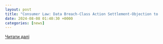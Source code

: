 ```yaml
---
layout: post
title: "Consumer Law: Data Breach-Class Action Settlement-Objection to Attorney Fee - Missouri Lawyers Media"
date: 2024-08-08 01:40:30 +0000
categories: [news]
---
```


[Читати далі](https://molawyersmedia.com/2024/08/07/consumer-law-data-breach-class-action-settlement-objection-to-attorney-fee/)
